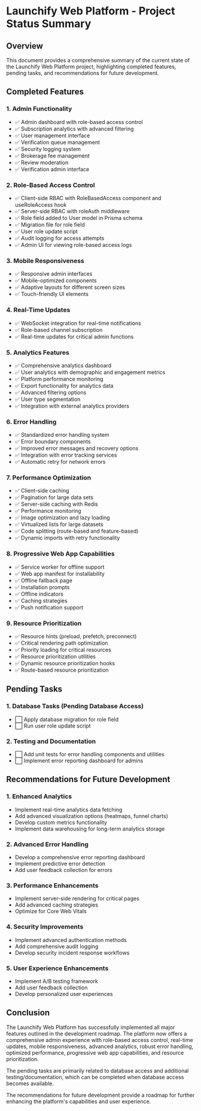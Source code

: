 # Launchify Web Platform - Project Status Summary

## Overview

This document provides a comprehensive summary of the current state of the Launchify Web Platform project, highlighting completed features, pending tasks, and recommendations for future development.

## Completed Features

### 1. Admin Functionality
- ✅ Admin dashboard with role-based access control
- ✅ Subscription analytics with advanced filtering
- ✅ User management interface
- ✅ Verification queue management
- ✅ Security logging system
- ✅ Brokerage fee management
- ✅ Review moderation
- ✅ Verification admin interface

### 2. Role-Based Access Control
- ✅ Client-side RBAC with RoleBasedAccess component and useRoleAccess hook
- ✅ Server-side RBAC with roleAuth middleware
- ✅ Role field added to User model in Prisma schema
- ✅ Migration file for role field
- ✅ User role update script
- ✅ Audit logging for access attempts
- ✅ Admin UI for viewing role-based access logs

### 3. Mobile Responsiveness
- ✅ Responsive admin interfaces
- ✅ Mobile-optimized components
- ✅ Adaptive layouts for different screen sizes
- ✅ Touch-friendly UI elements

### 4. Real-Time Updates
- ✅ WebSocket integration for real-time notifications
- ✅ Role-based channel subscription
- ✅ Real-time updates for critical admin functions

### 5. Analytics Features
- ✅ Comprehensive analytics dashboard
- ✅ User analytics with demographic and engagement metrics
- ✅ Platform performance monitoring
- ✅ Export functionality for analytics data
- ✅ Advanced filtering options
- ✅ User type segmentation
- ✅ Integration with external analytics providers

### 6. Error Handling
- ✅ Standardized error handling system
- ✅ Error boundary components
- ✅ Improved error messages and recovery options
- ✅ Integration with error tracking services
- ✅ Automatic retry for network errors

### 7. Performance Optimization
- ✅ Client-side caching
- ✅ Pagination for large data sets
- ✅ Server-side caching with Redis
- ✅ Performance monitoring
- ✅ Image optimization and lazy loading
- ✅ Virtualized lists for large datasets
- ✅ Code splitting (route-based and feature-based)
- ✅ Dynamic imports with retry functionality

### 8. Progressive Web App Capabilities
- ✅ Service worker for offline support
- ✅ Web app manifest for installability
- ✅ Offline fallback page
- ✅ Installation prompts
- ✅ Offline indicators
- ✅ Caching strategies
- ✅ Push notification support

### 9. Resource Prioritization
- ✅ Resource hints (preload, prefetch, preconnect)
- ✅ Critical rendering path optimization
- ✅ Priority loading for critical resources
- ✅ Resource prioritization utilities
- ✅ Dynamic resource prioritization hooks
- ✅ Route-based resource prioritization

## Pending Tasks

### 1. Database Tasks (Pending Database Access)
- ⬜ Apply database migration for role field
- ⬜ Run user role update script

### 2. Testing and Documentation
- ⬜ Add unit tests for error handling components and utilities
- ⬜ Implement error reporting dashboard for admins

## Recommendations for Future Development

### 1. Enhanced Analytics
- Implement real-time analytics data fetching
- Add advanced visualization options (heatmaps, funnel charts)
- Develop custom metrics functionality
- Implement data warehousing for long-term analytics storage

### 2. Advanced Error Handling
- Develop a comprehensive error reporting dashboard
- Implement predictive error detection
- Add user feedback collection for errors

### 3. Performance Enhancements
- Implement server-side rendering for critical pages
- Add advanced caching strategies
- Optimize for Core Web Vitals

### 4. Security Improvements
- Implement advanced authentication methods
- Add comprehensive audit logging
- Develop security incident response workflows

### 5. User Experience Enhancements
- Implement A/B testing framework
- Add user feedback collection
- Develop personalized user experiences

## Conclusion

The Launchify Web Platform has successfully implemented all major features outlined in the development roadmap. The platform now offers a comprehensive admin experience with role-based access control, real-time updates, mobile responsiveness, advanced analytics, robust error handling, optimized performance, progressive web app capabilities, and resource prioritization.

The pending tasks are primarily related to database access and additional testing/documentation, which can be completed when database access becomes available.

The recommendations for future development provide a roadmap for further enhancing the platform's capabilities and user experience. 